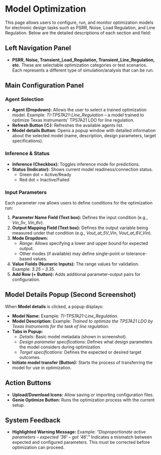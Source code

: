 # Model Optimization

This page allows users to configure, run, and monitor optimization models for electronic design tasks such as PSRR, Noise, Load Regulation, and Line Regulation. Below are the detailed descriptions of each section and field:

## Left Navigation Panel

- **PSRR, Noise, Transient_Load_Regulation, Transient_Line_Regulation, etc.** These are selectable optimization categories or test scenarios. Each represents a different type of simulation/analysis that can be run.

## Main Configuration Panel

### Agent Selection

- **Agent (Dropdown):** Allows the user to select a trained optimization model. Example: *TI-TPS7A21-Line_Regulation* – a model trained to optimize Texas Instruments' TPS7A21 LDO for line regulation.
- **Refresh Button (↻):** Refreshes the available agents list.
- **Model details Button:** Opens a popup window with detailed information about the selected model (name, description, design parameters, target specifications).

### Inference & Status

- **Inference (Checkbox):** Toggles inference mode for predictions.
- **Status (Indicator):** Shows current model readiness/connection status.
  - Green dot = Active/Ready
  - Red dot = Inactive/Failed

### Input Parameters

Each parameter row allows users to define conditions for the optimization run:

1. **Parameter Name Field (Text box):** Defines the input condition (e.g., *Vin_5v*, *Vin_6v*).
2. **Output Mapping Field (Text box):** Defines the output variable being measured under that condition (e.g., *Vout_at_5V_Vin*, *Vout_at_6V_Vin*).
3. **Mode Dropdown:**
   - *Range*: Allows specifying a lower and upper bound for expected output.
   - Other modes (if available) may define single-point or tolerance-based values.
4. **Value Fields (Numeric Inputs):** The range values for validation. Example: *3.25 – 3.35*.
5. **Add Row (+ Button):** Adds additional parameter-output pairs for configuration.

## Model Details Popup (Second Screenshot)

When **Model details** is clicked, a popup displays:

- **Model Name:** Example: *TI-TPS7A21-Line_Regulation*.
- **Model Description:** Example: *Trained to optimize the TPS7A21 LDO by Texas Instruments for the task of line regulation.*
- **Tabs in Popup:**
  - *Details:* Basic model metadata (shown in screenshot).
  - *Design parameter specifications:* Defines what design parameters the model considers during optimization.
  - *Target specifications:* Defines the expected or desired target outcomes.
- **Initiate model transfer (Button):** Starts the process of transferring the model for use in optimization.

## Action Buttons

- **Upload/Download Icons:** Allow saving or importing configuration files.
- **Genie Optimize Button:** Runs the optimization process with the current setup.

## System Feedback

- **Highlighted Warning Message:** Example: *"Disproportionate active parameters – expected '36' – got '46'."* Indicates a mismatch between expected and configured parameters. This must be corrected before optimization can proceed.